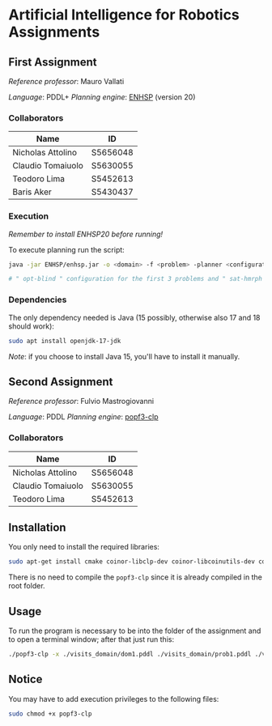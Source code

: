 # Artificial Intelligence for Robotics Assignments
## First Assignment

*Reference professor*: Mauro Vallati

*Language*: PDDL+
*Planning engine*: [ENHSP](https://sites.google.com/view/enhsp/) (version 20)

### Collaborators

| Name                  | ID       |
| --------------------- |:--------:|
| Nicholas Attolino     | S5656048 |
| Claudio Tomaiuolo     | S5630055 |
| Teodoro Lima          | S5452613 |
| Baris Aker            | S5430437 |

### Execution

*Remember to install ENHSP20 before running!*

To execute planning run the script:
```bash
java -jar ENHSP/enhsp.jar -o <domain> -f <problem> -planner <configuration>

# " opt-blind " configuration for the first 3 problems and " sat-hmrph " for the last problem
```

### Dependencies

The only dependency needed is Java (15 possibly, otherwise also 17 and 18 should work):
```bash
sudo apt install openjdk-17-jdk
```

*Note*: if you choose to install Java 15, you'll have to install it manually.

## Second Assignment

*Reference professor*: Fulvio Mastrogiovanni

*Language*: PDDL
*Planning engine*: [popf3-clp](https://github.com/popftif/popf-tif)

### Collaborators

| Name                  | ID       |
| --------------------- |:--------:|
| Nicholas Attolino     | S5656048 |
| Claudio Tomaiuolo     | S5630055 |
| Teodoro Lima          | S5452613 |

## Installation

You only need to install the required libraries:
```sh
sudo apt-get install cmake coinor-libclp-dev coinor-libcoinutils-dev coinor-libosi-dev coinor-libcbc-dev coinor-libcgl-dev doxygen bison flex
```

There is no need to compile the `popf3-clp` since it is already compiled in the root folder.

## Usage

To run the program is necessary to be into the folder of the assignment and to open a terminal window; after that just run this:
```sh
./popf3-clp -x ./visits_domain/dom1.pddl ./visits_domain/prob1.pddl ./visits_module/build/libVisits.so ./visits_domain/region
```

## Notice

You may have to add execution privileges to the following files:
```sh
sudo chmod +x popf3-clp
```
